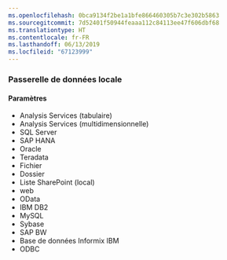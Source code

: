 ```yaml
---
ms.openlocfilehash: 0bca9134f2be1a1bfe866460305b7c3e302b5863
ms.sourcegitcommit: 7d52401f50944feaaa112c84113ee47f606dbf68
ms.translationtype: HT
ms.contentlocale: fr-FR
ms.lasthandoff: 06/13/2019
ms.locfileid: "67123999"
---
```

### <a name="on-premises-data-gateway"></a>Passerelle de données locale

#### <a name="data-source"></a>Paramètres

* Analysis Services (tabulaire)
* Analysis Services (multidimensionnelle)
* SQL Server
* SAP HANA
* Oracle
* Teradata
* Fichier
* Dossier
* Liste SharePoint (local)
* web
* OData
* IBM DB2
* MySQL
* Sybase
* SAP BW
* Base de données Informix IBM
* ODBC

